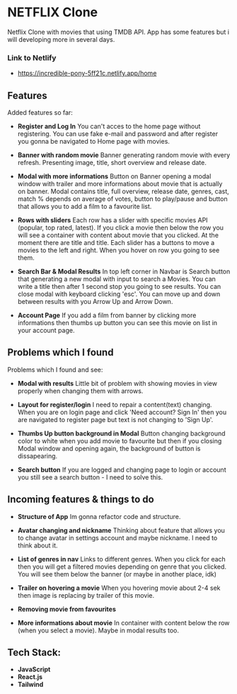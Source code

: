 # NETFLIX Clone

Netflix Clone with movies that using TMDB API.
App has some features but i will developing more in several days.

### Link to Netlify

- https://incredible-pony-5ff21c.netlify.app/home

## Features

Added features so far:

- **Register and Log In**
  You can't acces to the home page without registering. You can use fake e-mail and password and after register you gonna be navigated to Home page with movies.

- **Banner with random movie**
  Banner generating random movie with every refresh. Presenting image, title, short overview and release date.

- **Modal with more informations**
  Button on Banner opening a modal window with trailer and more informations about movie that is actually on banner. Modal contains title, full overview, release date, genres, cast, match % depends on average of votes, button to play/pause and button that allows you to add a film to a favourite list.

- **Rows with sliders**
  Each row has a slider with specific movies API (popular, top rated, latest). If you click a movie then below the row you will see a container with content about movie that you clicked. At the moment there are title and title.
  Each slider has a buttons to move a movies to the left and right. When you hover on row you going to see them.

- **Search Bar & Modal Results**
  In top left corner in Navbar is Search button that generating a new modal with input to search a Movies. You can write a title then after 1 second stop you going to see results. You can close modal with keyboard clicking 'esc'. You can move up and down between results with you Arrow Up and Arrow Down.

- **Account Page**
  If you add a film from banner by clicking more informations then thumbs up button you can see this movie on list in your account page.

## Problems which I found

Problems which I found and see:

- **Modal with results**
  Little bit of problem with showing movies in view properly when changing them with arrows.

- **Layout for register/login**
  I need to repair a content(text) changing. When you are on login page and click 'Need account? Sign In' then you are navigated to register page but text is not changing to 'Sign Up'.

- **Thumbs Up button background in Modal**
  Button changing background color to white when you add movie to favourite but then if you closing Modal window and opening again, the background of button is dissapearing.

- **Search button**
  If you are logged and changing page to login or account you still see a search button - I need to solve this.

## Incoming features & things to do

- **Structure of App**
  Im gonna refactor code and structure.

- **Avatar changing and nickname**
  Thinking about feature that allows you to change avatar in settings account and maybe nickname. I need to think about it.

- **List of genres in nav**
  Links to different genres. When you click for each then you will get a filtered movies depending on genre that you clicked. You will see them below the banner (or maybe in another place, idk)

- **Trailer on hovering a movie**
  When you hovering movie about 2-4 sek then image is replacing by trailer of this movie.

- **Removing movie from favourites**

- **More informations about movie**
  In container with content below the row (when you select a movie). Maybe in modal results too.

## Tech Stack:

- **JavaScript**
- **React.js**
- **Tailwind**
